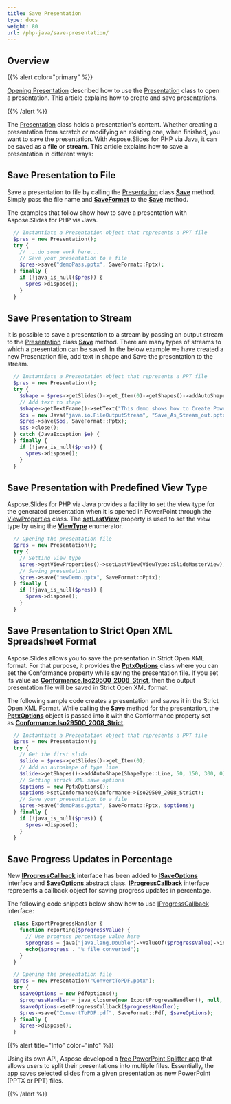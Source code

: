 ```yaml
---
title: Save Presentation
type: docs
weight: 80
url: /php-java/save-presentation/
---
```


## **Overview**
{{% alert color="primary" %}} 

[Opening Presentation](/slides/php-java/open-presentation/) described how to use the [Presentation](https://reference.aspose.com/slides/php-java/aspose.slides/Presentation) class to open a presentation. This article explains how to create and save presentations.

{{% /alert %}} 

The [Presentation](https://reference.aspose.com/slides/php-java/aspose.slides/Presentation) class holds a presentation's content. Whether creating a presentation from scratch or modifying an existing one, when finished, you want to save the presentation. With Aspose.Slides for PHP via Java, it can be saved as a **file** or **stream**. This article explains how to save a presentation in different ways:

## **Save Presentation to File**
Save a presentation to file by calling the [Presentation](https://reference.aspose.com/slides/php-java/aspose.slides/Presentation) class [**Save**](https://reference.aspose.com/slides/php-java/aspose.slides/Presentation#save-java.lang.String-int-) method. Simply pass the file name and [**SaveFormat**](https://reference.aspose.com/slides/php-java/aspose.slides/SaveFormat) to the [**Save**](https://reference.aspose.com/slides/php-java/aspose.slides/Presentation#save-java.lang.String-int-) method.

The examples that follow show how to save a presentation with Aspose.Slides for PHP via Java.

```php
  // Instantiate a Presentation object that represents a PPT file
  $pres = new Presentation();
  try {
    // ...do some work here...
    // Save your presentation to a file
    $pres->save("demoPass.pptx", SaveFormat::Pptx);
  } finally {
    if (!java_is_null($pres)) {
      $pres->dispose();
    }
  }
```

## **Save Presentation to Stream**
It is possible to save a presentation to a stream by passing an output stream to the [Presentation](https://reference.aspose.com/slides/php-java/aspose.slides/Presentation) class [**Save**](https://reference.aspose.com/slides/php-java/aspose.slides/Presentation#save-java.io.OutputStream-int-) method. There are many types of streams to which a presentation can be saved. In the below example we have created a new Presentation file, add text in shape and Save the presentation to the stream.

```php
  // Instantiate a Presentation object that represents a PPT file
  $pres = new Presentation();
  try {
    $shape = $pres->getSlides()->get_Item(0)->getShapes()->addAutoShape(ShapeType::Rectangle, 200, 200, 200, 200);
    // Add text to shape
    $shape->getTextFrame()->setText("This demo shows how to Create PowerPoint file and save it to Stream.");
    $os = new Java("java.io.FileOutputStream", "Save_As_Stream_out.pptx");
    $pres->save($os, SaveFormat::Pptx);
    $os->close();
  } catch (JavaException $e) {
  } finally {
    if (!java_is_null($pres)) {
      $pres->dispose();
    }
  }
```

## **Save Presentation with Predefined View Type**
Aspose.Slides for PHP via Java provides a facility to set the view type for the generated presentation when it is opened in PowerPoint through the [ViewProperties](https://reference.aspose.com/slides/php-java/aspose.slides/ViewProperties) class. The [**setLastView**](https://reference.aspose.com/slides/php-java/aspose.slides/ViewProperties#setLastView-int-) property is used to set the view type by using the [**ViewType**](https://reference.aspose.com/slides/php-java/aspose.slides/ViewType) enumerator.

```php
  // Opening the presentation file
  $pres = new Presentation();
  try {
    // Setting view type
    $pres->getViewProperties()->setLastView(ViewType::SlideMasterView);
    // Saving presentation
    $pres->save("newDemo.pptx", SaveFormat::Pptx);
  } finally {
    if (!java_is_null($pres)) {
      $pres->dispose();
    }
  }
```

## **Save Presentation to Strict Open XML Spreadsheet Format**
Aspose.Slides allows you to save the presentation in Strict Open XML format. For that purpose, it provides the [**PptxOptions**](https://reference.aspose.com/slides/php-java/aspose.slides/pptxoptions) class where you can set the Conformance property while saving the presentation file. If you set its value as [**Conformance.Iso29500_2008_Strict**](https://reference.aspose.com/slides/php-java/aspose.slides/Conformance#Iso29500_2008_Strict), then the output presentation file will be saved in Strict Open XML format.

The following sample code creates a presentation and saves it in the Strict Open XML Format. While calling the [**Save**](https://reference.aspose.com/slides/php-java/aspose.slides/Presentation#save-java.lang.String-int-com.aspose.slides.ISaveOptions-) method for the presentation, the [**PptxOptions**](https://reference.aspose.com/slides/php-java/aspose.slides/pptxoptions) object is passed into it with the Conformance property set as [**Conformance.Iso29500_2008_Strict**](https://reference.aspose.com/slides/php-java/aspose.slides/Conformance#Iso29500_2008_Strict).

```php
  // Instantiate a Presentation object that represents a PPT file
  $pres = new Presentation();
  try {
    // Get the first slide
    $slide = $pres->getSlides()->get_Item(0);
    // Add an autoshape of type line
    $slide->getShapes()->addAutoShape(ShapeType::Line, 50, 150, 300, 0);
    // Setting strick XML save options
    $options = new PptxOptions();
    $options->setConformance(Conformance->Iso29500_2008_Strict);
    // Save your presentation to a file
    $pres->save("demoPass.pptx", SaveFormat::Pptx, $options);
  } finally {
    if (!java_is_null($pres)) {
      $pres->dispose();
    }
  }
```

## **Save Progress Updates in Percentage**
New [**IProgressCallback**](https://reference.aspose.com/slides/php-java/aspose.slides/IProgressCallback) interface has been added to [**ISaveOptions**](https://reference.aspose.com/slides/php-java/aspose.slides/ISaveOptions) interface and [**SaveOptions** ](https://reference.aspose.com/slides/php-java/aspose.slides/SaveOptions)abstract class. [**IProgressCallback**](https://reference.aspose.com/slides/php-java/aspose.slides/IProgressCallback) interface represents a callback object for saving progress updates in percentage.  

The following code snippets below show how to use [IProgressCallback](https://reference.aspose.com/slides/php-java/aspose.slides/IProgressCallback) interface:

```php
  class ExportProgressHandler {
    function reporting($progressValue) {
      // Use progress percentage value here
      $progress = java("java.lang.Double")->valueOf($progressValue)->intValue();
      echo($progress . "% file converted");
    }
  }

  // Opening the presentation file
  $pres = new Presentation("ConvertToPDF.pptx");
  try {
    $saveOptions = new PdfOptions();
    $progressHandler = java_closure(new ExportProgressHandler(), null, java("com.aspose.slides.IProgressCallback"));
    $saveOptions->setProgressCallback($progressHandler);
    $pres->save("ConvertToPDF.pdf", SaveFormat::Pdf, $saveOptions);
  } finally {
    $pres->dispose();
  }
```

{{% alert title="Info" color="info" %}}

Using its own API, Aspose developed a [free PowerPoint Splitter app](https://products.aspose.app/slides/splitter) that allows users to split their presentations into multiple files. Essentially, the app saves selected slides from a given presentation as new PowerPoint (PPTX or PPT) files. 

{{% /alert %}}

